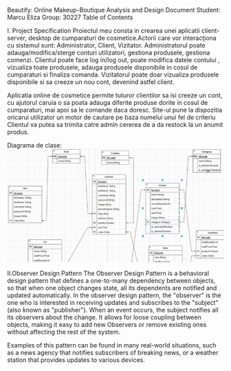 Beautify: Online  Makeup-Boutique 
Analysis and Design Document
Student: Marcu Eliza
Group: 30227
Table of Contents

I.	Project Specification
Proiectul meu consta in crearea unei aplicatii client-server, desktop  de cumparaturi de cosmetice.Actorii care vor interacţiona cu sistemul sunt: Administrator, Client, Vizitator. 
Administratorul poate adauga/modifica/sterge conturi utilizatori, gestiona produsele, gestiona comenzi. 
Clientul poate face log in/log out, poate modifica datele contului , vizualiza toate produsele, adauga produsele disponibile in cosul de cumparaturi si finaliza comanda.
Vizitatorul poate doar vizualiza produsele disponibile  si sa creeze un nou cont, devenind astfel client.

Aplicatia online de cosmetice permite tuturor clientilor sa isi creeze un cont, cu ajutorul caruia o sa poata adauga diferite produse dorite in cosul de cumparaturi, mai apoi sa le comande daca doresc.
Site-ul pune la dispozitia oricarui utilizator un motor de cautare pe baza numelui unui fel de criteriu 
Clientul va putea sa trimita catre admin cererea de a da restock la un anumit produs.

Diagrama de clase:
![1](https://github.com/zazaz21/Proiectare-Software/blob/master/Diagrama_1.jpg)


II.Observer Design Pattern
The Observer Design Pattern is a behavioral design pattern that defines a one-to-many dependency between objects, so that when one object changes state, all its dependents are notified and updated automatically.
In the observer design pattern, the "observer" is the one who is interested in receiving updates and subscribes to the "subject" (also known as "publisher"). When an event occurs, the subject notifies all its observers about the change.
 It allows for loose coupling between objects, making it easy to add new Observers or remove existing ones without affecting the rest of the system.

Examples of this pattern can be found in many real-world situations, such as a news agency that notifies subscribers of breaking news, or a weather station that provides updates to various devices.






